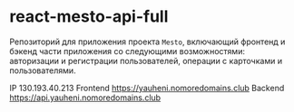 # react-mesto-api-full

Репозиторий для приложения проекта `Mesto`, включающий фронтенд и бэкенд части приложения со следующими возможностями: авторизации и регистрации пользователей, операции с карточками и пользователями.

IP 130.193.40.213
Frontend https://yauheni.nomoredomains.club
Backend https://api.yauheni.nomoredomains.club
